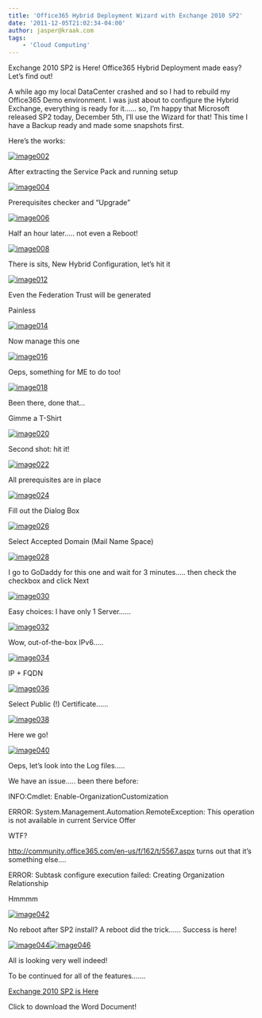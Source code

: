 ```yaml
---
title: 'Office365 Hybrid Deployment Wizard with Exchange 2010 SP2'
date: '2011-12-05T21:02:34-04:00'
author: jasper@kraak.com
tags:
    - 'Cloud Computing'
---
```


Exchange 2010 SP2 is Here! Office365 Hybrid Deployment made easy? Let’s find out!

A while ago my local DataCenter crashed and so I had to rebuild my Office365 Demo environment. I was just about to configure the Hybrid Exchange, everything is ready for it…… so, I’m happy that Microsoft released SP2 today, December 5th, I’ll use the Wizard for that! This time I have a Backup ready and made some snapshots first.

Here’s the works:

[![](http://kraakcom.azurewebsites.net/wp-content/uploads/2011/12/image002.jpg "image002")](http://kraakcom.azurewebsites.net/wp-content/uploads/2011/12/image002.jpg)

After extracting the Service Pack and running setup

[![](http://kraakcom.azurewebsites.net/wp-content/uploads/2011/12/image004.jpg "image004")](http://kraakcom.azurewebsites.net/wp-content/uploads/2011/12/image004.jpg)

Prerequisites checker and “Upgrade”

[![](http://kraakcom.azurewebsites.net/wp-content/uploads/2011/12/image006.jpg "image006")](http://kraakcom.azurewebsites.net/wp-content/uploads/2011/12/image006.jpg)

Half an hour later….. not even a Reboot!

[![](http://kraakcom.azurewebsites.net/wp-content/uploads/2011/12/image008.jpg "image008")](http://kraakcom.azurewebsites.net/wp-content/uploads/2011/12/image008.jpg)

There is sits, New Hybrid Configuration, let’s hit it

[![](http://kraakcom.azurewebsites.net/wp-content/uploads/2011/12/image012.jpg "image012")](http://kraakcom.azurewebsites.net/wp-content/uploads/2011/12/image012.jpg)

Even the Federation Trust will be generated

Painless

[![](http://kraakcom.azurewebsites.net/wp-content/uploads/2011/12/image014.jpg "image014")](http://kraakcom.azurewebsites.net/wp-content/uploads/2011/12/image014.jpg)

Now manage this one

[![](http://kraakcom.azurewebsites.net/wp-content/uploads/2011/12/image016.jpg "image016")](http://kraakcom.azurewebsites.net/wp-content/uploads/2011/12/image016.jpg)

Oeps, something for ME to do too!

[![](http://kraakcom.azurewebsites.net/wp-content/uploads/2011/12/image018.jpg "image018")](http://kraakcom.azurewebsites.net/wp-content/uploads/2011/12/image018.jpg)

Been there, done that…

Gimme a T-Shirt

[![](http://kraakcom.azurewebsites.net/wp-content/uploads/2011/12/image020.jpg "image020")](http://kraakcom.azurewebsites.net/wp-content/uploads/2011/12/image020.jpg)

Second shot: hit it!

[![](http://kraakcom.azurewebsites.net/wp-content/uploads/2011/12/image022.jpg "image022")](http://kraakcom.azurewebsites.net/wp-content/uploads/2011/12/image022.jpg)

All prerequisites are in place

[![](http://kraakcom.azurewebsites.net/wp-content/uploads/2011/12/image024.jpg "image024")](http://kraakcom.azurewebsites.net/wp-content/uploads/2011/12/image024.jpg)

Fill out the Dialog Box

[![](http://kraakcom.azurewebsites.net/wp-content/uploads/2011/12/image026.jpg "image026")](http://kraakcom.azurewebsites.net/wp-content/uploads/2011/12/image026.jpg)

Select Accepted Domain (Mail Name Space)

[![](http://kraakcom.azurewebsites.net/wp-content/uploads/2011/12/image028.jpg "image028")](http://kraakcom.azurewebsites.net/wp-content/uploads/2011/12/image028.jpg)

I go to GoDaddy for this one and wait for 3 minutes….. then check the checkbox and click Next

[![](http://kraakcom.azurewebsites.net/wp-content/uploads/2011/12/image030.jpg "image030")](http://kraakcom.azurewebsites.net/wp-content/uploads/2011/12/image030.jpg)

Easy choices: I have only 1 Server……

[![](http://kraakcom.azurewebsites.net/wp-content/uploads/2011/12/image032.jpg "image032")](http://kraakcom.azurewebsites.net/wp-content/uploads/2011/12/image032.jpg)

Wow, out-of-the-box IPv6…..

[![](http://kraakcom.azurewebsites.net/wp-content/uploads/2011/12/image0341.jpg "image034")](http://kraakcom.azurewebsites.net/wp-content/uploads/2011/12/image0341.jpg)

IP + FQDN

[![](http://kraakcom.azurewebsites.net/wp-content/uploads/2011/12/image036.jpg "image036")](http://kraakcom.azurewebsites.net/wp-content/uploads/2011/12/image036.jpg)

Select Public (!) Certificate……

[![](http://kraakcom.azurewebsites.net/wp-content/uploads/2011/12/image038.jpg "image038")](http://kraakcom.azurewebsites.net/wp-content/uploads/2011/12/image038.jpg)

Here we go!

[![](http://kraakcom.azurewebsites.net/wp-content/uploads/2011/12/image040.jpg "image040")](http://kraakcom.azurewebsites.net/wp-content/uploads/2011/12/image040.jpg)

Oeps, let’s look into the Log files…..

We have an issue….. been there before:

INFO:Cmdlet: Enable-OrganizationCustomization

ERROR: System.Management.Automation.RemoteException: This operation is not available in current Service Offer

WTF?

<http://community.office365.com/en-us/f/162/t/5567.aspx> turns out that it’s something else….

ERROR: Subtask configure execution failed: Creating Organization Relationship

Hmmmm

[![](http://kraakcom.azurewebsites.net/wp-content/uploads/2011/12/image042.jpg "image042")](http://kraakcom.azurewebsites.net/wp-content/uploads/2011/12/image042.jpg)

No reboot after SP2 install? A reboot did the trick…… Success is here!

[![](http://kraakcom.azurewebsites.net/wp-content/uploads/2011/12/image044.jpg "image044")](http://kraakcom.azurewebsites.net/wp-content/uploads/2011/12/image044.jpg)[![](http://kraakcom.azurewebsites.net/wp-content/uploads/2011/12/image046.jpg "image046")](http://kraakcom.azurewebsites.net/wp-content/uploads/2011/12/image046.jpg)

All is looking very well indeed!

To be continued for all of the features…….

[Exchange 2010 SP2 is Here](http://kraakcom.azurewebsites.net/wp-content/uploads/2011/12/exchange-2010-sp2-is-here.docx)

Click to download the Word Document!
